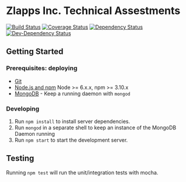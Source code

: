 # Zlapps Inc. Technical Assestments

[![Build Status](https://secure.travis-ci.org/SebaSOFT/ZlappsTest.png?branch=master)](https://travis-ci.org/SebaSOFT/ZlappsTest)
[![Coverage Status](https://coveralls.io/repos/github/SebaSOFT/ZlappsTest/badge.svg?branch=master)](https://coveralls.io/github/SebaSOFT/ZlappsTest?branch=master)
[![Dependency Status](https://david-dm.org/SebaSOFT/ZlappsTest/status.svg)](https://david-dm.org/SebaSOFT/ZlappsTest)
[![Dev-Dependency Status](https://david-dm.org/SebaSOFT/ZlappsTest/dev-status.svg)](https://david-dm.org/SebaSOFT/ZlappsTest?type=dev)

## Getting Started

### Prerequisites: deploying

- [Git](https://git-scm.com/)
- [Node.js and npm](nodejs.org) Node >= 6.x.x, npm >= 3.10.x
- [MongoDB](https://www.mongodb.org/) - Keep a running daemon with `mongod`

### Developing

1. Run `npm install` to install server dependencies.
2. Run `mongod` in a separate shell to keep an instance of the MongoDB Daemon running
3. Run `npm start` to start the development server.

## Testing

Running `npm test` will run the unit/integration tests with mocha.